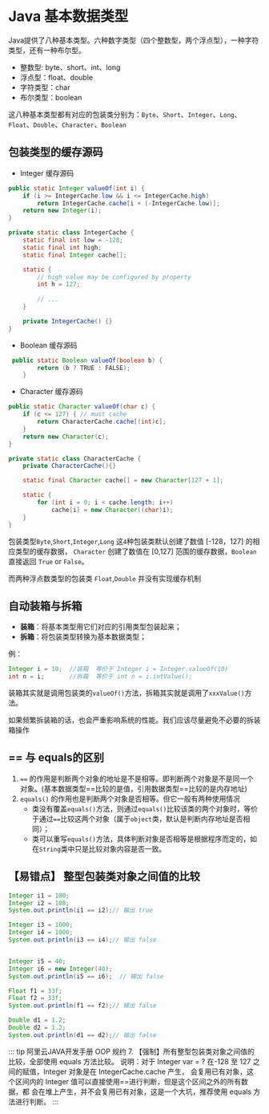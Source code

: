 # Java 基本数据类型

Java提供了八种基本类型。六种数字类型（四个整数型，两个浮点型），一种字符类型，还有一种布尔型。

- 整数型: byte、short、int、long
- 浮点型：float、double
- 字符类型：char
- 布尔类型：boolean

这八种基本类型都有对应的包装类分别为：`Byte`、`Short`、`Integer`、`Long`、`Float`、`Double`、`Character`、`Boolean`

## 包装类型的缓存源码

- Integer 缓存源码 

```java
public static Integer valueOf(int i) {
    if (i >= IntegerCache.low && i <= IntegerCache.high)
        return IntegerCache.cache[i + (-IntegerCache.low)];
    return new Integer(i);
}

private static class IntegerCache {
    static final int low = -128;
    static final int high;
    static final Integer cache[];

    static {
        // high value may be configured by property
        int h = 127;
        
        // ...
    }

    private IntegerCache() {}
}
```

- Boolean 缓存源码
```java
 public static Boolean valueOf(boolean b) {
        return (b ? TRUE : FALSE);
    }
```

- Character 缓存源码
```java
public static Character valueOf(char c) {
    if (c <= 127) { // must cache
        return CharacterCache.cache[(int)c];
    }
    return new Character(c);
}

private static class CharacterCache {
    private CharacterCache(){}

    static final Character cache[] = new Character[127 + 1];

    static {
        for (int i = 0; i < cache.length; i++)
            cache[i] = new Character((char)i);
    }
}    
```

包装类型`Byte`,`Short`,`Integer`,`Long` 这`4`种包装类默认创建了数值 [-128，127] 的相应类型的缓存数据，
`Character` 创建了数值在 [0,127] 范围的缓存数据，`Boolean` 直接返回 `True` or `False`。

而两种浮点数类型的包装类 `Float`,`Double` 并没有实现缓存机制

## 自动装箱与拆箱

- **装箱**：将基本类型用它们对应的引用类型包装起来；
- **拆箱**：将包装类型转换为基本数据类型；

例：
```java
Integer i = 10;  //装箱  等价于 Integer i = Integer.valueOf(10)
int n = i;       //拆箱  等价于 int n = i.intValue();
```

装箱其实就是调用包装类的`valueOf()`方法，拆箱其实就是调用了`xxxValue()`方法。

如果频繁拆装箱的话，也会严重影响系统的性能。我们应该尽量避免不必要的拆装箱操作


## == 与 equals的区别

1. `==` 的作用是判断两个对象的地址是不是相等。即判断两个对象是不是同一个对象。(基本数据类型==比较的是值，引用数据类型==比较的是内存地址)
2. `equals()` 的作用也是判断两个对象是否相等。但它一般有两种使用情况
   - 类没有覆盖`equals()`方法，则通过`equals()`比较该类的两个对象时，等价于通过`==`比较这两个对象（属于`object`类，默认是判断内存地址是否相同）；
   - 类可以重写`equals()`方法，具体判断对象是否相等是根据程序而定的，如在`String`类中只是比较对象内容是否一致。

## 【易错点】 整型包装类对象之间值的比较

```java
Integer i1 = 100;
Integer i2 = 100;
System.out.println(i1 == i2);// 输出 true

Integer i3 = 1000;
Integer i4 = 1000;
System.out.println(i3 == i4);// 输出 false


Integer i5 = 40;
Integer i6 = new Integer(40);
System.out.println(i5 == i6);  // 输出 false        

Float f1 = 33f;
Float f2 = 33f;
System.out.println(f1 == f2);// 输出 false

Double d1 = 1.2;
Double d2 = 1.2;
System.out.println(d1 == d2);// 输出 false
```



::: tip 阿里云JAVA开发手册 OOP 规约
7. 【强制】所有整型包装类对象之间值的比较，全部使用 equals 方法比较。
   说明：对于 Integer var = ? 在-128 至 127 之间的赋值，Integer 对象是在 IntegerCache.cache 产生，
   会复用已有对象，这个区间内的 Integer 值可以直接使用==进行判断，但是这个区间之外的所有数据，都
   会在堆上产生，并不会复用已有对象，这是一个大坑，推荐使用 equals 方法进行判断。
:::

